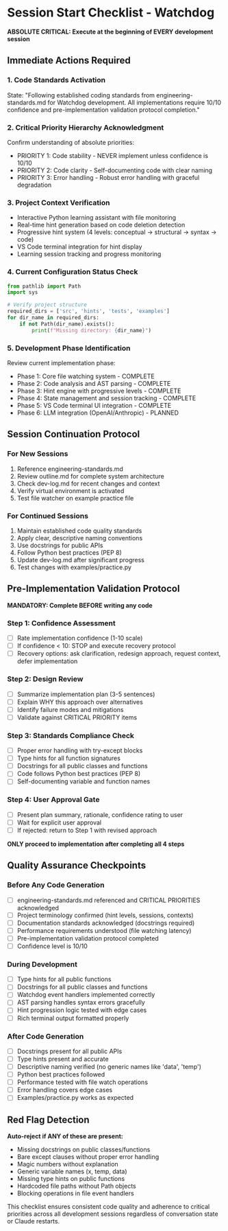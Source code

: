 # Session Start Checklist - Watchdog

**ABSOLUTE CRITICAL: Execute at the beginning of EVERY development session**

## Immediate Actions Required

### 1. Code Standards Activation
State: "Following established coding standards from engineering-standards.md for Watchdog development. All implementations require 10/10 confidence and pre-implementation validation protocol completion."

### 2. Critical Priority Hierarchy Acknowledgment
Confirm understanding of absolute priorities:
- PRIORITY 1: Code stability - NEVER implement unless confidence is 10/10
- PRIORITY 2: Code clarity - Self-documenting code with clear naming
- PRIORITY 3: Error handling - Robust error handling with graceful degradation

### 3. Project Context Verification
- Interactive Python learning assistant with file monitoring
- Real-time hint generation based on code deletion detection
- Progressive hint system (4 levels: conceptual → structural → syntax → code)
- VS Code terminal integration for hint display
- Learning session tracking and progress monitoring

### 4. Current Configuration Status Check
```python
from pathlib import Path
import sys

# Verify project structure
required_dirs = ['src', 'hints', 'tests', 'examples']
for dir_name in required_dirs:
    if not Path(dir_name).exists():
        print(f"Missing directory: {dir_name}")
```

### 5. Development Phase Identification
Review current implementation phase:
- Phase 1: Core file watching system - COMPLETE
- Phase 2: Code analysis and AST parsing - COMPLETE
- Phase 3: Hint engine with progressive levels - COMPLETE
- Phase 4: State management and session tracking - COMPLETE
- Phase 5: VS Code terminal UI integration - COMPLETE
- Phase 6: LLM integration (OpenAI/Anthropic) - PLANNED

## Session Continuation Protocol

### For New Sessions
1. Reference engineering-standards.md
2. Review outline.md for complete system architecture
3. Check dev-log.md for recent changes and context
4. Verify virtual environment is activated
5. Test file watcher on example practice file

### For Continued Sessions
1. Maintain established code quality standards
2. Apply clear, descriptive naming conventions
3. Use docstrings for public APIs
4. Follow Python best practices (PEP 8)
5. Update dev-log.md after significant progress
6. Test changes with examples/practice.py

## Pre-Implementation Validation Protocol

**MANDATORY: Complete BEFORE writing any code**

### Step 1: Confidence Assessment
- [ ] Rate implementation confidence (1-10 scale)
- [ ] If confidence < 10: STOP and execute recovery protocol
- [ ] Recovery options: ask clarification, redesign approach, request context, defer implementation

### Step 2: Design Review
- [ ] Summarize implementation plan (3-5 sentences)
- [ ] Explain WHY this approach over alternatives
- [ ] Identify failure modes and mitigations
- [ ] Validate against CRITICAL PRIORITY items

### Step 3: Standards Compliance Check
- [ ] Proper error handling with try-except blocks
- [ ] Type hints for all function signatures
- [ ] Docstrings for all public classes and functions
- [ ] Code follows Python best practices (PEP 8)
- [ ] Self-documenting variable and function names

### Step 4: User Approval Gate
- [ ] Present plan summary, rationale, confidence rating to user
- [ ] Wait for explicit user approval
- [ ] If rejected: return to Step 1 with revised approach

**ONLY proceed to implementation after completing all 4 steps**

## Quality Assurance Checkpoints

### Before Any Code Generation
- [ ] engineering-standards.md referenced and CRITICAL PRIORITIES acknowledged
- [ ] Project terminology confirmed (hint levels, sessions, contexts)
- [ ] Documentation standards acknowledged (docstrings required)
- [ ] Performance requirements understood (file watching latency)
- [ ] Pre-implementation validation protocol completed
- [ ] Confidence level is 10/10

### During Development
- [ ] Type hints for all public functions
- [ ] Docstrings for all public classes and functions
- [ ] Watchdog event handlers implemented correctly
- [ ] AST parsing handles syntax errors gracefully
- [ ] Hint progression logic tested with edge cases
- [ ] Rich terminal output formatted properly

### After Code Generation
- [ ] Docstrings present for all public APIs
- [ ] Type hints present and accurate
- [ ] Descriptive naming verified (no generic names like 'data', 'temp')
- [ ] Python best practices followed
- [ ] Performance tested with file watch operations
- [ ] Error handling covers edge cases
- [ ] Examples/practice.py works as expected

## Red Flag Detection

**Auto-reject if ANY of these are present:**
- Missing docstrings on public classes/functions
- Bare except clauses without proper error handling
- Magic numbers without explanation
- Generic variable names (x, temp, data)
- Missing type hints on public functions
- Hardcoded file paths without Path objects
- Blocking operations in file event handlers

This checklist ensures consistent code quality and adherence to critical priorities across all development sessions regardless of conversation state or Claude restarts.
